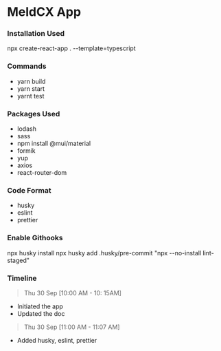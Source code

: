 # MeldCX App

### Installation Used

npx create-react-app . --template=typescript

### Commands

- yarn build
- yarn start
- yarnt test

### Packages Used

- lodash
- sass
- npm install @mui/material
- formik
- yup
- axios
- react-router-dom

### Code Format

- husky
- eslint
- prettier

### Enable Githooks

npx husky install
npx husky add .husky/pre-commit "npx --no-install lint-staged"

### Timeline

> Thu 30 Sep [10:00 AM - 10: 15AM]

- Initiated the app
- Updated the doc


> Thu 30 Sep [11:00 AM - 11:07 AM]

- Added husky, eslint, prettier
